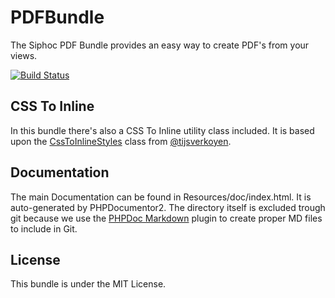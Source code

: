 # PDFBundle
The Siphoc PDF Bundle provides an easy way to create PDF's from your views.

[![Build Status](https://travis-ci.org/siphoc/PdfBundle.png?branch=master)](https://travis-ci.org/siphoc/PdfBundle)

## CSS To Inline
In this bundle there's also a CSS To Inline utility class included. It is based
upon the [CssToInlineStyles](https://github.com/tijsverkoyen/CssToInlineStyles) class from [@tijsverkoyen](https://github.com/tijsverkoyen).

## Documentation
The main Documentation can be found in Resources/doc/index.html. It is
auto-generated by PHPDocumentor2. The directory itself is excluded trough git
because we use the [PHPDoc Markdown](https://github.com/evert/phpdoc-md) plugin to create proper MD files to
include in Git.

## License
This bundle is under the MIT License.
